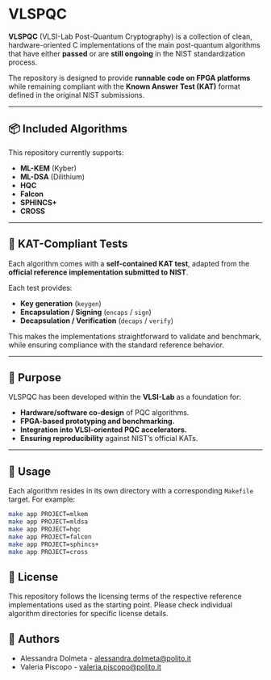 # VLSPQC

**VLSPQC** (VLSI-Lab Post-Quantum Cryptography) is a collection of clean, hardware-oriented C implementations of the main post-quantum algorithms that have either **passed** or are **still ongoing** in the NIST standardization process.  

The repository is designed to provide **runnable code on FPGA platforms** while remaining compliant with the **Known Answer Test (KAT)** format defined in the original NIST submissions.

---

## 📦 Included Algorithms

This repository currently supports:

- **ML-KEM** (Kyber)  
- **ML-DSA** (Dilithium)  
- **HQC**  
- **Falcon**  
- **SPHINCS+**  
- **CROSS**

---

## 🧪 KAT-Compliant Tests

Each algorithm comes with a **self-contained KAT test**, adapted from the **official reference implementation submitted to NIST**.  

Each test provides:
- **Key generation** (`keygen`)  
- **Encapsulation / Signing** (`encaps` / `sign`)  
- **Decapsulation / Verification** (`decaps` / `verify`)  

This makes the implementations straightforward to validate and benchmark, while ensuring compliance with the standard reference behavior.

---

## 🎯 Purpose

VLSPQC has been developed within the **VLSI-Lab** as a foundation for:
- **Hardware/software co-design** of PQC algorithms.  
- **FPGA-based prototyping and benchmarking.**  
- **Integration into VLSI-oriented PQC accelerators.**  
- **Ensuring reproducibility** against NIST’s official KATs.  

---

## 🔧 Usage

Each algorithm resides in its own directory with a corresponding `Makefile` target. For example:

```sh
make app PROJECT=mlkem
make app PROJECT=mldsa
make app PROJECT=hqc
make app PROJECT=falcon
make app PROJECT=sphincs+
make app PROJECT=cross
```


## 📄 License

This repository follows the licensing terms of the respective reference implementations used as the starting point. Please check individual algorithm directories for specific license details.

## 👥 Authors

- Alessandra Dolmeta    - alessandra.dolmeta@polito.it
- Valeria Piscopo       - valeria.piscopo@polito.it